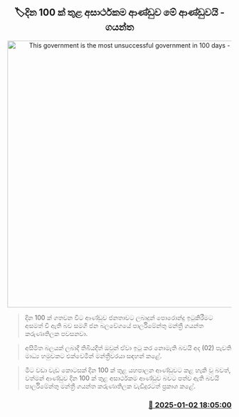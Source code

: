 <p align='center'><b><h2 align='center' title='This government is the most unsuccessful government in 100 days - Gayantha'>🏷දින 100 ක් තුළ අසාර්ථකම ආණ්ඩුව මේ ආණ්ඩුවයි - ගයන්ත</h2></b></p>
<p align='center'><img src='https://helakuru.sgp1.cdn.digitaloceanspaces.com/esana/images/lib/gayantha-karunathilake.jpg' width='600' alt='This government is the most unsuccessful government in 100 days - Gayantha'></p>

> දින 100 ක් ගතවන විට ආණ්ඩුව ජනතාවට ලබාදුන් පොරොන්දු ඉටුකිරීමට අසමත් වී ඇති බව සමගි ජන බලවේගයේ පාර්ලිමේන්තු මන්ත්‍රී ගයන්ත කරුණාතිලක පවසනවා.

> අසීමිත බලයක් ලබාදී තිබියදීත් ඔවුන් ඒවා ඉටු කර නොමැති බවයි අද (02) පැවති මාධ්‍ය හමුවකට එක්වෙමින් මන්ත්‍රීවරයා සඳහන් කළේ.

> මීට වඩා වැඩ කොටසක් දින 100 ක් තුළ යහපාලන ආණ්ඩුවට කළ හැකි වූ බවත්, වත්මන් ආණ්ඩුව දින 100 ක් තුළ අසාර්ථකම ආණ්ඩුව බවට පත්ව ඇති බවයි පාර්ලිමේන්තු මන්ත්‍රී ගයන්ත කරුණාතිලක වැඩිදුරටත් ප්‍රකාශ කළේ. 



<h3 align='right'><a href='https://www.helakuru.lk/esana/p/106274/'>📅 2025-01-02 18:05:00</a></h3>
